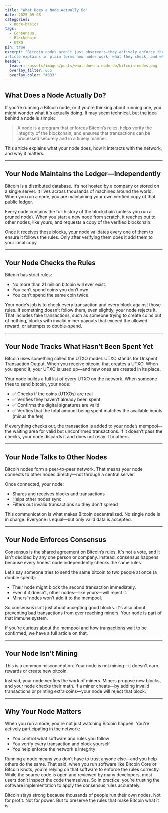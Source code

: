```yaml
---
title: "What Does a Node Actually Do"
date: 2025-05-08
categories:
  - node-basics
tags:
  - Consensus
  - Blockchain
  - UTXO
pin: true
excerpt: "Bitcoin nodes aren't just observers—they actively enforce the rules of the network. This 
article explains in plain terms how nodes work, what they check, and why they matter."
header:
  teaser: /assets/images/posts/what-does-a-node-do/bitcoin-nodes.png
  overlay_filter: 0.5
  overlay_color: "#333"
---
```


## What Does a Node Actually Do?

If you're running a Bitcoin node, or if you're thinking about running one, you might wonder what it's actually doing. It may seem technical, but the idea behind a node is simple:

> A node is a program that enforces Bitcoin’s rules, helps verify the integrity of the blockchain, and ensures that transactions can be processed securely and in a timely manner.

This article explains what your node does, how it interacts with the network, and why it matters.

---

## Your Node Maintains the Ledger—Independently

Bitcoin is a distributed database. It’s not hosted by a company or stored on a single server. It lives across thousands of machines around the world. When you run a node, you are maintaining your own verified copy of that public ledger.

Every node contains the full history of the blockchain (unless you run a pruned node). When you start a new node from scratch, it reaches out to other nodes, like yours, and requests a copy of the verified blockchain.

Once it receives those blocks, your node validates every one of them to ensure it follows the rules. Only after verifying them does it add them to your local copy.

---

## Your Node Checks the Rules

Bitcoin has strict rules:
- No more than 21 million bitcoin will ever exist.
- You can’t spend coins you don’t own.
- You can’t spend the same coin twice.

Your node’s job is to check every transaction and every block against those rules. If something doesn’t follow them, even slightly, your node rejects it. That includes fake transactions, such as someone trying to create coins out of nothing, blocks with invalid miner payouts that exceed the allowed reward, or attempts to double-spend.

---

## Your Node Tracks What Hasn’t Been Spent Yet

Bitcoin uses something called the UTXO model. UTXO stands for Unspent Transaction Output. When you receive bitcoin, that creates a UTXO. When you spend it, your UTXO is used up—and new ones are created in its place.

Your node builds a full list of every UTXO on the network. When someone tries to send bitcoin, your node:
- ✅ Checks if the coins (UTXOs) are real
- ✅ Verifies they haven’t already been spent
- ✅ Confirms the digital signatures are valid
- ✅ Verifies that the total amount being spent matches the available inputs (minus the fee)

If everything checks out, the transaction is added to your node’s mempool—the waiting area for valid but unconfirmed transactions. If it doesn’t pass the checks, your node discards it and does not relay it to others.

---

## Your Node Talks to Other Nodes

Bitcoin nodes form a peer-to-peer network. That means your node connects to other nodes directly—not through a central server.

Once connected, your node:
- Shares and receives blocks and transactions
- Helps other nodes sync
- Filters out invalid transactions so they don't spread

This communication is what makes Bitcoin decentralized. No single node is in charge. Everyone is equal—but only valid data is accepted.

---

## Your Node Enforces Consensus

Consensus is the shared agreement on Bitcoin’s rules. It's not a vote, and it isn't decided by any one person or company. Instead, consensus happens because every honest node independently checks the same rules.

Let’s say someone tries to send the same bitcoin to two people at once (a double spend):
- Their node might block the second transaction immediately.
- Even if it doesn’t, other nodes—like yours—will reject it.
- Miners' nodes won't add it to the mempool.

So consensus isn't just about accepting good blocks. It's also about preventing bad transactions from ever reaching miners. Your node is part of that immune system.

If you’re curious about the mempool and how transactions wait to be confirmed, we have a full article on that.

---

## Your Node Isn't Mining

This is a common misconception. Your node is not mining—it doesn't earn rewards or create new bitcoin.

Instead, your node verifies the work of miners. Miners propose new blocks, and your node checks their math. If a miner cheats—by adding invalid transactions or printing extra coins—your node will reject that block.

---

## Why Your Node Matters

When you run a node, you're not just watching Bitcoin happen. You're actively participating in the network:
- You control what software and rules you follow
- You verify every transaction and block yourself
- You help enforce the network's integrity

Running a node means you don’t have to trust anyone else—and you help others do the same. That said, when you run software like Bitcoin Core or Bitcoin Knots, you’re relying on that software to enforce the rules correctly. While the source code is open and reviewed by many developers, most users don’t inspect the code themselves. So in practice, you’re trusting the software implementation to apply the consensus rules accurately.

Bitcoin stays strong because thousands of people run their own nodes. Not for profit. Not for power. But to preserve the rules that make Bitcoin what it is.
